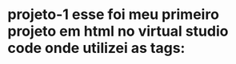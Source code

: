 # projeto-1  esse foi meu primeiro projeto em html no virtual studio code onde utilizei as tags: <TITLE> para criar meu titulo,H1 e H2 sendo o tamanho das fontes B= BOLD para deixar em negrito alguma palavra E a tag P para parágrafos 

